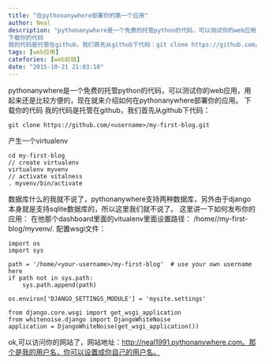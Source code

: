 ```yaml
---
title: "在pythonanywhere部署你的第一个应用"
author: Neal
description: "pythonanywhere是一个免费的托管python的代码，可以测试你的web应用，用起来还是比较方便的，现在就来介绍如何在pythonanywhere部署你的应用。 
下载你的代码 
我的代码是托管在github，我们首先从github下代码：git clone https://github.com/<username>/my-first-blog.git产生一个virtualenvcd my"
tags: [web应用]
catefories: [web前端]
date: "2015-10-21 21:03:10"
---
```

pythonanywhere是一个免费的托管python的代码，可以测试你的web应用，用起来还是比较方便的，现在就来介绍如何在pythonanywhere部署你的应用。
下载你的代码
我的代码是托管在github，我们首先从github下代码：

```
git clone https://github.com/<username>/my-first-blog.git
```

产生一个virtualenv

```
cd my-first-blog
// create virtualenv
virtualenv myvenv
// activate vitalness
. myvenv/bin/activate

```
数据库什么的我就不说了，pythonanywhere支持两种数据库，另外由于django本身就是支持sqlite数据库的，所以这里我们就不说了。
这里讲一下如何发布你的应用：
在他那个dashboard里面的vitualenv里面设置路径：
/home/<your-username>/my-first-blog/myvenv/.
配置wsgi文件：

```
import os
import sys

path = '/home/<your-username>/my-first-blog'  # use your own username here
if path not in sys.path:
    sys.path.append(path)

os.environ['DJANGO_SETTINGS_MODULE'] = 'mysite.settings'

from django.core.wsgi import get_wsgi_application
from whitenoise.django import DjangoWhiteNoise
application = DjangoWhiteNoise(get_wsgi_application())
```
ok,可以访问你的网站了，网站地址：http://neal1991.pythonanywhere.com。那个是我的用户名，你可以设置成你自己的用户名。